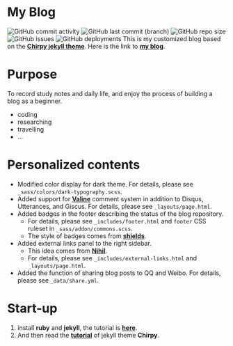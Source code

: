 # My Blog 
<img alt="GitHub commit activity" src="https://img.shields.io/github/commit-activity/m/zoooooone/zoooooone.github.io?label=activity"> <img alt="GitHub last commit (branch)" src="https://img.shields.io/github/last-commit/zoooooone/Zoooooone.github.io/main"> <img alt="GitHub repo size" src="https://img.shields.io/github/repo-size/zoooooone/zoooooone.github.io"> <img alt="GitHub issues" src="https://img.shields.io/github/issues/zoooooone/zoooooone.github.io"> <img alt="GitHub deployments" src="https://img.shields.io/github/deployments/zoooooone/zoooooone.github.io/github-pages">
This is my customized blog based on the **[Chirpy jekyll theme](https://github.com/cotes2020/jekyll-theme-chirpy)**. Here is the link to **[my blog](https://zoooooone.github.io/)**.

# Purpose
To record study notes and daily life, and enjoy the process of building a blog as a beginner.
- coding
- researching
- travelling
- ...

# Personalized contents
- Modified color display for dark theme. For details, please see  `_sass/colors/dark-typography.scss`. 
- Added support for **[Valine](https://valine.js.org/)** comment system in addition to Disqus, Utterances, and Giscus. For details, please see `_layouts/page.html`.
- Added badges in the footer describing the status of the blog repository. 
  - For details, please see `_includes/footer.html` and `footer` CSS ruleset in `_sass/addon/commons.scss`. 
  - The style of badges comes from **[shields](https://shields.io/)**.
- Added external links panel to the right sidebar.
  - This idea comes from **[Nihil](https://github.com/NichtsHsu/nichtshsu.github.io/tree/master)**.
  - For details, please see `_includes/external-links.html` and `_layouts/page.html`.
- Added the function of sharing blog posts to QQ and Weibo. For details, please see `_data/share.yml`.

# Start-up
1. install **ruby** and **jekyll**, the tutorial is **[here](https://jekyllrb.com/docs/installation/)**.
2. And then read the **[tutorial](https://chirpy.cotes.page/posts/getting-started/)** of jekyll theme **Chirpy**.